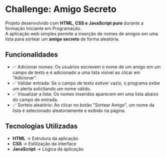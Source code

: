 # Challenge: Amigo Secreto

Projeto desenvolvido com **HTML, CSS e JavaScript puro** durante a formação Iniciante em Programação.  
A aplicação web simples permite a inserção de nomes de amigos em uma lista para sortear um **amigo secreto** de forma aleatória.

## Funcionalidades

- ✅ Adicionar nomes: Os usuários escrevem o nome de um amigo em um campo de texto e é adicionado a uma lista visível ao clicar em "Adicionar".
- ✅ Validar entrada: Se o campo de texto estiver vazio, o programa exibe um alerta solicitando um nome válido.
- ✅ Visualizar a lista: Os nomes inseridos aparecem em uma lista abaixo do campo de entrada.
- ✅ Sorteio aleatório: Ao clicar no botão "Sortear Amigo", um nome da lista é selecionado aleatoriamente e exibido na página.

## Tecnologias Utilizadas

- **HTML** → Estrutura da aplicação
- **CSS** → Estilização da interface
- **JavaScript** → Lógica da aplicação
